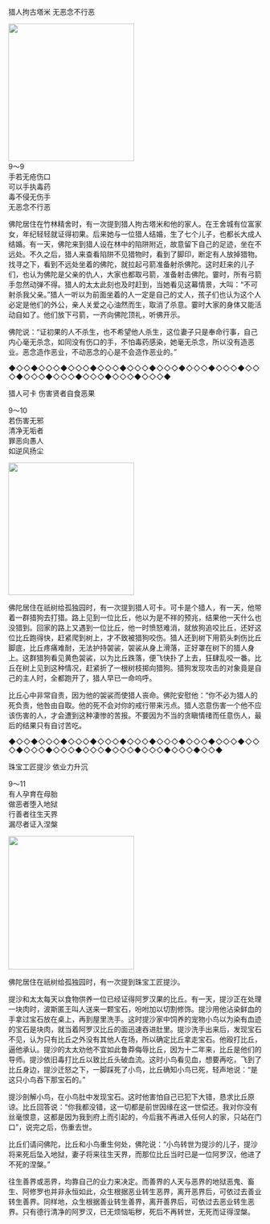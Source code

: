 猎人拘古塔米 无恶念不行恶

<div class="e2">
<img src="images/fjj-43-1.jpg" width="250" height="273"/>
<div>
9～9<br>
 手若无疮伤口<br>
 可以手执毒药 <br>
 毒不侵无伤手 <br>
 无恶念不行恶 <br>
 
</div>
</div>



佛陀居住在竹林精舍时，有一次提到猎人拘古塔米和他的家人。在王舍城有位富家女，年纪轻轻就证得初果。后来她与一位猎人结婚，生了七个儿子，也都长大成人结婚。有一天，佛陀来到猎人设在林中的陷阱附近，故意留下自己的足迹，坐在不远处。不久之后，猎人来查看陷阱不见猎物时，看到了脚印，断定有人放掉猎物。找寻之下，看到不远处坐着的佛陀，就拉起弓箭准备射杀佛陀。这时赶来的儿子们，也认为佛陀是父亲的仇人，大家也都取弓箭，准备射击佛陀。霎时，所有弓箭手忽然动弹不得。猎人的太太此刻也及时赶到，当她看见这幕情景，大叫：“不可射杀我父亲。”猎人一听以为前面坐着的人一定是自己的丈人，孩子们也认为这个人必定是他们的外公，亲人关爱之心油然而生，取消了杀意。霎时大家的身体又能活动自如了。他们放下弓箭，一齐向佛陀顶礼，听佛开示。

佛陀说：“证初果的人不杀生，也不希望他人杀生，这位妻子只是奉命行事，自己内心毫无杀念，如同没有伤口的手，不怕毒药感染，她毫无杀念，所以没有造恶业。恶念造作恶业，不动恶念的心是不会造作恶业的。”

◆◇◇◆◇◇◇◆◇◇◇◆◇◇◇◆◇◇◇◆◇◇◇◆◇◇◇◆◇◇◇◆◇◇◇◆◇◇◇◆◇◇◇◆◇◇◇◆◇◇◇◆◇◇◇◆

猎人可卡 伤害贤者自食恶果

<div class="e2">
<div>
 <p class="p13-5">9～10<br>
 若伤害无邪 <br>
 清净无垢者 <br>
 罪恶向愚人 <br>
 如逆风扬尘 <br>
 </p> 
</div>
<img src="images/fjj-43-2.jpg" width="250" height="263"/>
</div>

佛陀居住在祇树给孤独园时，有一次提到猎人可卡。可卡是个猎人，有一天，他带着一群猎狗去打猎。路上见到一位比丘，他以为是不祥的预兆，结果他一天什么也没猎到。回家的路上又遇到一位比丘，他一时愤怒难消，就放狗追咬比丘，还好这位比丘跑得快，赶紧爬到树上，才不致被猎狗咬伤。猎人还到树下用箭头刺伤比丘脚底，比丘疼痛难耐，无法护持袈裟，袈裟从身上滑落，正好罩在树下的猎人身上。这群猎狗看见黄色袈裟，以为比丘跌落，便飞快扑了上去，狂肆乱咬一番。比丘在树上见到这种情况，赶紧折了一根树枝掷向猎狗。猎狗发现攻击的对象竟是自己的主人时，全都跑开了，猎人早已一命呜呼。

比丘心中非常自责，因为他的袈裟而使猎人丧命。佛陀安慰他：“你不必为猎人的死负责，他咎由自取。他的死不会对你的戒行带来污点。猎人恣意伤害一个他不应该伤害的人，才会遭到这种凄惨的苦报。不要因为不当的贪瞋情绪而任意伤人，最后的结果只有自讨苦吃。

◆◇◇◆◇◇◇◆◇◇◇◆◇◇◇◆◇◇◇◆◇◇◇◆◇◇◇◆◇◇◇◆◇◇◇◆◇◇◇◆◇◇◇◆◇◇◇◆◇◇◇◆◇◇◇◆◇◇◇◆◇◇◆





珠宝工匠提沙 依业力升沉

<div class="e2">
<div>
 <p class="p13-5">9～11<br>
 有人孕育在母胎<br>
 做恶者堕入地狱<br>
 行善者往生天界<br>
 漏尽者证入涅槃</p> 
</div>
<img src="images/fjj-43-3.jpg" width="250" height="265"/>
</div>

佛陀居住在祇树给孤独园时，有一次提到珠宝工匠提沙。

提沙和太太每天以食物供养一位已经证得阿罗汉果的比丘。有一天，提沙正在处理一块肉时，波斯匿王叫人送来一颗宝石，吩咐加以切割修饰。提沙用他沾染鲜血的手拿过宝石放在桌上，再到屋里洗手。这时提沙家中饲养的宠物小鸟以为染有血迹的宝石是块肉，就当着阿罗汉比丘的面迅速吞进肚里。提沙洗手出来后，发现宝石不见，认为只有比丘之外没有其他人在场，所以确定比丘拿走宝石。他殴打比丘，逼他承认。提沙的太太劝他不宜如此鲁莽侮辱比丘，因为十二年来，比丘是他们的导师。提沙依旧毒打比丘以致比丘头破血流。这时小鸟看见血，想要再吃，飞到了比丘身边，提沙迁怒之下，一脚踩死了小鸟，比丘确知小鸟已死，轻声地说：“是这只小鸟吞下那宝石的。”

提沙剖解小鸟，在小鸟肚中发现宝石。这时他害怕自己已犯下大错，恳求比丘原谅。比丘回答说：“你我都没错，这一切都是前世因缘在这一世偿还。我对你没有丝毫恨意，这都是因为我到府上而引起的，今后我不再进入任何人的家，只站在门口”，说完之后，伤重去世。

比丘们请问佛陀，比丘和小鸟重生何处，佛陀说：“小鸟转世为提沙的儿子，提沙将来死后坠入地狱，妻子将来往生天界，而那位比丘当时已是一位阿罗汉，他进了不死的涅槃。”

往生善界或恶界，均靠自己的业力来决定。而善界的人天与恶界的地狱恶鬼、畜生、阿修罗也并非永恒如此，众生根据恶业转生恶界，离开恶界后，可依过去善业转生善界。同样地，众生根据善业转生善界，离开善界后，可依过去恶业转生恶界。只有德行清净的阿罗汉，已无烦恼垢秽，死后不再转世，无死而证得涅槃。
